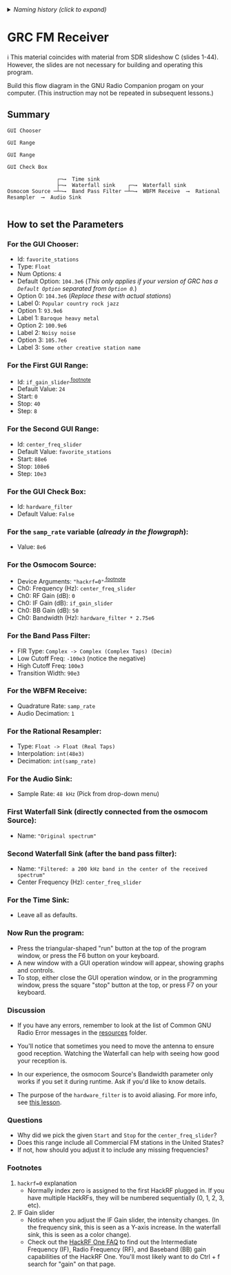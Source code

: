 <details><summary><i>Naming history (click to expand)</i></summary>
<pre>
2023 Aug 18: 030_GRC_FM_Receiver.md
2023 Aug 18: 030_GNU_Radio_FM_Receiver.md
2023 May 22: 020_GNU_Radio_FM_Receiver.md
2022 Aug 30: 210-GNU-Radio-FM-Receiver.md
2022 Aug 08: 110-GNU-Radio-FM-Receiver.md
</pre>
</details>

# GRC FM Receiver

ℹ️ This material coincides with material from SDR slideshow C (slides 1-44).  However, the slides are not necessary for building and operating this program.

Build this flow diagram in the GNU Radio Companion progam on your computer. (This instruction may not be repeated in subsequent lessons.)

## Summary

```
GUI Chooser

GUI Range

GUI Range

GUI Check Box

                ┌─⟶  Time sink
                ├─⟶  Waterfall sink    ┌─⟶  Waterfall sink                                             
Osmocom Source ─┴─⟶  Band Pass Filter ─┴─⟶  WBFM Receive  ⟶  Rational Resampler  ⟶  Audio Sink                          
                                     

```


## How to set the Parameters

### For the GUI Chooser:

- Id: `favorite_stations`
- Type: `Float`
- Num Options: `4`
- Default Option: `104.3e6`  (_This only applies if your version of GRC has a `Default Option` separated from `Option 0`._)
- Option 0: `104.3e6`  (_Replace these with actual stations_)
- Label 0: `Popular country rock jazz`  
- Option 1: `93.9e6`
- Label 1: `Baroque heavy metal`
- Option 2: `100.9e6`
- Label 2: `Noisy noise`
- Option 3: `105.7e6`
- Label 3: `Some other creative station name`


### For the First GUI Range:

- Id: `if_gain_slider`<sup>[ footnote](https://github.com/python-can-define-radio/sdr-course/blob/main/classroom_activities/Ch01_Diving_in_Headfirst/030_GRC_FM_Receiver.md#footnotes)</sup>
- Default Value: `24`
- Start: `0`
- Stop: `40`
- Step: `8`

### For the Second GUI Range:

- Id: `center_freq_slider`
- Default Value: `favorite_stations`
- Start: `88e6`
- Stop: `108e6`
- Step: `10e3`

### For the GUI Check Box:

- Id: `hardware_filter`
- Default Value: `False`

### For the `samp_rate` variable (_already in the flowgraph_):

- Value: `8e6`

### For the Osmocom Source:

- Device Arguments: `"hackrf=0"`<sup>[ footnote](https://github.com/python-can-define-radio/sdr-course/blob/main/classroom_activities/Ch01_Diving_in_Headfirst/030_GRC_FM_Receiver.md#footnotes)</sup>
- Ch0: Frequency (Hz): `center_freq_slider`
- Ch0: RF Gain (dB): `0`
- Ch0: IF Gain (dB): `if_gain_slider`
- Ch0: BB Gain (dB): `50`
- Ch0: Bandwidth (Hz): `hardware_filter * 2.75e6`

### For the Band Pass Filter:

- FIR Type: `Complex -> Complex (Complex Taps) (Decim)`
- Low Cutoff Freq: `-100e3` (notice the negative)
- High Cutoff Freq: `100e3`
- Transition Width: `90e3`

### For the WBFM Receive:

- Quadrature Rate: `samp_rate`
- Audio Decimation: `1`

### For the Rational Resampler:

- Type: `Float -> Float (Real Taps)`
- Interpolation: `int(48e3)`
- Decimation: `int(samp_rate)`

### For the Audio Sink:

- Sample Rate: `48 kHz` (Pick from drop-down menu)

### First Waterfall Sink (directly connected from the osmocom Source):

- Name: `"Original spectrum"`

### Second Waterfall Sink (after the band pass filter):

- Name: `"Filtered: a 200 kHz band in the center of the received spectrum"`
- Center Frequency (Hz): `center_freq_slider`

### For the Time Sink:

- Leave all as defaults.

### Now Run the program:

- Press the triangular-shaped "run" button at the top of the program window, or press the F6 button on your keyboard.
- A new window with a GUI operation window will appear, showing graphs and controls.
- To stop, either close the GUI operation window, or in the programming window, press the square "stop" button at the top, or press F7 on your keyboard.

### Discussion

- If you have any errors, remember to look at the list of Common GNU Radio Error messages in the [resources](https://github.com/python-can-define-radio/sdr-course/tree/main/resources) folder.

- You'll notice that sometimes you need to move the antenna to ensure good reception. Watching the Waterfall can help with seeing how good your reception is.

- In our experience, the osmocom Source's Bandwidth parameter only works if you set it during runtime. Ask if you'd like to know details.

- The purpose of the `hardware_filter` is to avoid aliasing. For more info, see [this lesson](https://github.com/python-can-define-radio/sdr-course/blob/main/classroom_activities/Ch02_Basics/034_Oversampling_Undersampling.md).

### Questions

- Why did we pick the given `Start` and `Stop` for the `center_freq_slider`?
- Does this range include all Commercial FM stations in the United States?
- If not, how should you adjust it to include any missing frequencies?

### Footnotes
1. `hackrf=0` explanation
    - Normally index zero is assigned to the first HackRF plugged in. If you have multiple HackRFs, they will be numbered sequentially (0, 1, 2, 3, etc).
2. IF Gain slider
    - Notice when you adjust the IF Gain slider, the intensity changes. (In the frequency sink, this is seen as a Y-axis increase. In the waterfall sink, this is seen as a color change).
    - Check out the [HackRF One FAQ](https://hackrf.readthedocs.io/en/latest/faq.html) to find out the Intermediate Frequency (IF), Radio Frequency (RF), and Baseband (BB) gain capabilities of the HackRF One. You'll most likely want to do Ctrl + f search for "gain" on that page.
